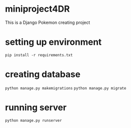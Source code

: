# miniproject4DR
This is a Django Pokemon creating project

# setting up environment
```pip install -r requirements.txt```

# creating database
```python manage.py makemigrations```
```python manage.py migrate```

# running server
```python manage.py runserver```